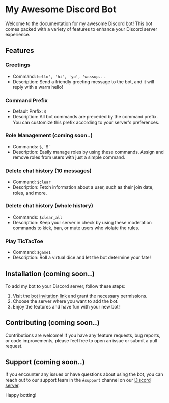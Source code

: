 # My Awesome Discord Bot

Welcome to the documentation for my awesome Discord bot! This bot comes packed with a variety of features to enhance your Discord server experience.

## Features

### Greetings

- Command: `hello', 'hi', 'yo', 'wassup...`
- Description: Send a friendly greeting message to the bot, and it will reply with a warm hello!

### Command Prefix

- Default Prefix: `$`
- Description: All bot commands are preceded by the command prefix. You can customize this prefix according to your server's preferences.

### Role Management (coming soon..)

- Commands: `$`, `$'
- Description: Easily manage roles by using these commands. Assign and remove roles from users with just a simple command.

### Delete chat history (10 messages)

- Command: `$clear`
- Description: Fetch information about a user, such as their join date, roles, and more.

### Delete chat history (whole history)

- Commands: `$clear_all`
- Description: Keep your server in check by using these moderation commands to kick, ban, or mute users who violate the rules.

### Play TicTacToe

- Command: `$game1`
- Description: Roll a virtual dice and let the bot determine your fate!

## Installation (coming soon..)

To add my bot to your Discord server, follow these steps:

1. Visit the [bot invitation link](https://your-bot-invitation-link) and grant the necessary permissions.
2. Choose the server where you want to add the bot.
3. Enjoy the features and have fun with your new bot!

## Contributing (coming soon..)

Contributions are welcome! If you have any feature requests, bug reports, or code improvements, please feel free to open an issue or submit a pull request.

## Support (coming soon..)

If you encounter any issues or have questions about using the bot, you can reach out to our support team in the `#support` channel on our [Discord server](https://discord.gg/your-server-invite).

Happy botting!
